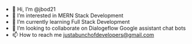 - 👋 Hi, I’m @jbod21
- 👀 I’m interested in MERN Stack Development
- 🌱 I’m currently learning Full Stack Development
- 💞️ I’m looking to collaborate on Dialogeflow Google assistant chat bots
- 📫 How to reach me justabunchofdevelopers@gmail.com

<!---
jbod21/jbod21 is a ✨ special ✨ repository because its `README.md` (this file) appears on your GitHub profile.
You can click the Preview link to take a look at your changes.
--->
